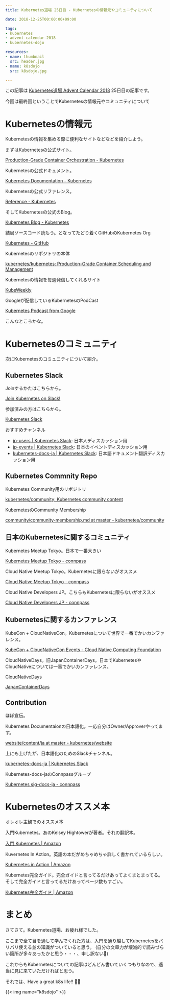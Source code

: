 ```yaml
---
title: Kubernetes道場 25日目 - Kubernetesの情報元やコミュニティについて

date: 2018-12-25T00:00:00+09:00

tags:
- kubernetes
- advent-calendar-2018
- kubernetes-dojo

resources:
- name: thumbnail
  src: header.jpg
- name: k8sdojo
  src: k8sdojo.jpg

---
```


この記事は [Kubernetes道場 Advent Calendar 2018](https://qiita.com/advent-calendar/2018/k8s-dojo) 25日目の記事です。

今回は最終回ということでKubernetesの情報元やコミュニティについて

# Kubernetesの情報元

Kubernetesの情報を集める際に便利なサイトなどなどを紹介しよう。

まずはKubernetesの公式サイト。

[Production-Grade Container Orchestration - Kubernetes](https://kubernetes.io/)

Kubernetesの公式ドキュメント。

[Kubernetes Documentation - Kubernetes](https://kubernetes.io/docs/)

Kubernetesの公式リファレンス。

[Reference - Kubernetes](https://kubernetes.io/docs/reference)

そしてKubernetesの公式のBlog。

[Kubernetes Blog - Kubernetes](https://kubernetes.io/blog/)

結局ソースコード読もう。となってたどり着くGitHubのKubernetes Org

[Kubernetes - GitHub](https://github.com/kubernetes)

Kubernetesのリポジトリの本体

[kubernetes/kubernetes: Production-Grade Container Scheduling and Management](https://github.com/kubernetes/kubernetes)

Kubernetesの情報を毎週発信してくれるサイト

[KubeWeekly](https://us10.campaign-archive.com/home/?u=3885586f8f1175194017967d6&id=11c1b8bcb2)

Googleが配信しているKubernetesのPodCast

[Kubernetes Podcast from Google](https://kubernetespodcast.com/)


こんなところかな。

# Kubernetesのコミュニティ

 次にKubernetesのコミュニティについて紹介。

## Kubernetes Slack

Joinするかたはこちらから。

[Join Kubernetes on Slack!](http://slack.k8s.io/)

参加済みの方はこちらから。

[Kubernetes Slack](https://kubernetes.slack.com/)

おすすめチャンネル

- [jp-users | Kubernetes Slack](https://kubernetes.slack.com/messages/C0QKVN230/): 日本人ディスカッション用
- [jp-events | Kubernetes Slack](https://kubernetes.slack.com/messages/C0QKU3RQA/): 日本のイベントディスカッション用
- [kubernetes-docs-ja | Kubernetes Slack](https://kubernetes.slack.com/messages/CAG2M83S8/): 日本語ドキュメント翻訳ディスカッション用

## Kubernetes Commnity Repo

Kubernetes Community用のリポジトリ

[kubernetes/community: Kubernetes community content](https://github.com/kubernetes/community)

KubernetesのCommunity Membership

[community/community-membership.md at master - kubernetes/community](https://github.com/kubernetes/community/blob/master/community-membership.md)

## 日本のKubernetesに関するコミュニティ

Kubernetes Meetup Tokyo。日本で一番大きい

[Kubernetes Meetup Tokyo - connpass](https://k8sjp.connpass.com/)

Cloud Native Meetup Tokyo。Kubernetesに限らないがオススメ

[Cloud Native Meetup Tokyo - connpass](https://cloudnative.connpass.com/)

Cloud Native Developers JP。こちらもKubernetesに限らないがオススメ

[Cloud Native Developers JP - connpass](https://cnd.connpass.com/)

## Kubernetesに関するカンファレンス

KubeCon + CloudNativeCon。Kubernetesについて世界で一番でかいカンファレンス。

[KubeCon + CloudNativeCon Events - Cloud Native Computing Foundation](https://www.cncf.io/community/kubecon-cloudnativecon-events/)

CloudNativeDays。旧JapanContainerDays。日本でKubernetesやCloudNativeについては一番でかいカンファレンス。

[CloudNativeDays](https://cloudnativedays.jp/)

[JapanContainerDays](https://containerdays.jp/)

## Contribution

ほぼ宣伝。

Kubernetes Documentaionの日本語化。一応自分はOwner/Approverやってます。

[website/content/ja at master - kubernetes/website](https://github.com/kubernetes/website/tree/master/content/ja)

上にも上げたが、日本語化のためのSlackチャンネル。

[kubernetes-docs-ja | Kubernetes Slack](https://kubernetes.slack.com/messages/CAG2M83S8/)

Kubernetes-docs-jaのConnpassグループ

[Kubernetes sig-docs-ja - connpass](https://k8s-docs-ja.connpass.com/)

# Kubernetesのオススメ本

オレオレ主観でのオススメ本

入門Kubernetes。あのKelsey Hightowerが著者。それの翻訳本。

[入門 Kubernetes | Amazon](https://www.amazon.co.jp/gp/product/4873118409/)

Kuvernetes In Action。英語の本だがめちゃめちゃ詳しく書かれているらしい。

[Kubernetes in Action | Amazon](https://www.amazon.co.jp/gp/product/1617293725/)

Kubernetes完全ガイド。完全ガイドと言ってるだけあってよくまとまってる。そして完全ガイドと言ってるだけあってページ数もすごい。

[Kubernetes完全ガイド | Amazon](https://www.amazon.co.jp/gp/product/4295004804/)

# まとめ

さてさて。Kubernetes道場、お疲れ様でした。

ここまで全て目を通して学んでくれた方は、入門を通り越してKubernetesをバリバリ使える並の知識がついていると思う。
(自分の文章力が壊滅的で読みづらい箇所が多々あったかと思う・・・、申し訳ない:bow:)

これからもKubernetesについての記事はどんどん書いていくつもりなので、適当に見に来ていただければと思う。

それでは、Have a great k8s life!! :tada::tada:

{{< img name="k8sdojo" >}}

